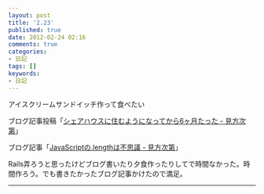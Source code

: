 ```yaml
---
layout: post
title: '2.23'
published: true
date: 2012-02-24 02:16
comments: true
categories:
- 日記
tags: []
keywords:
- 日記
---
```

アイスクリームサンドイッチ作って食べたい

ブログ記事投稿「[シェアハウスに住むようになってから6ヶ月たった - 見方次第](http://soramugi.hateblo.jp/entry/2012/02/24/002003 "シェアハウスに住むようになってから6ヶ月たった - 見方次第")」

ブログ記事「[JavaScriptの.lengthは不思議 - 見方次第](http://soramugi.hateblo.jp/entry/2012/02/23/140133 "JavaScriptの.lengthは不思議 - 見方次第")」

Rails弄ろうと思ったけどブログ書いたり夕食作ったりしてで時間なかった。時間作ろう。でも書きたかったブログ記事かけたので満足。

---


